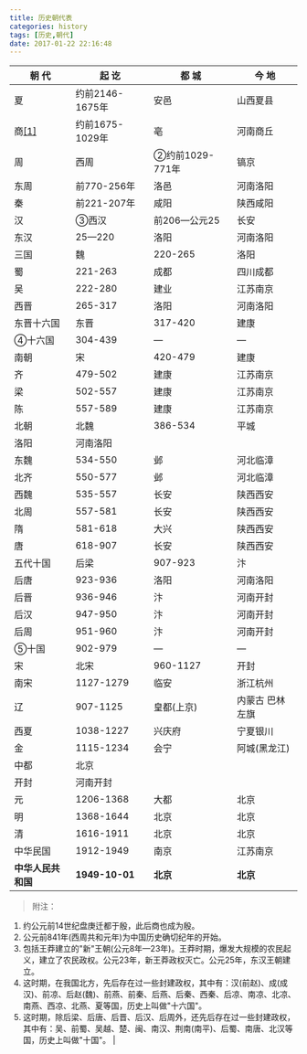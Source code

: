 ```yaml
---
title: 历史朝代表
categories: history
tags: [历史,朝代]
date: 2017-01-22 22:16:48
---
```


| 朝 代         | 起 讫            | 都 城          | 今 地      |
| ----------- | -------------- | ------------ | -------- |
| 夏           | 约前2146-1675年   | 安邑           | 山西夏县     |
| 商[[1]](1)   | 约前1675-1029年   | 亳            | 河南商丘     |
| 周           | 西周             | ②约前1029-771年 | 镐京       |
| 东周          | 前770-256年      | 洛邑           | 河南洛阳     |
| 秦           | 前221-207年      | 咸阳           | 陕西咸阳     |
| 汉           | ③西汉            | 前206—公元25    | 长安       |
| 东汉          | 25—220         | 洛阳           | 河南洛阳     |
| 三国          | 魏              | 220-265      | 洛阳       |
| 蜀           | 221-263        | 成都           | 四川成都     |
| 吴           | 222-280        | 建业           | 江苏南京     |
| 西晋          | 265-317        | 洛阳           | 河南洛阳     |
| 东晋十六国       | 东晋             | 317-420      | 建康       |
| ④十六国        | 304-439        | —            | —        |
| 南朝          | 宋              | 420-479      | 建康       |
| 齐           | 479-502        | 建康           | 江苏南京     |
| 梁           | 502-557        | 建康           | 江苏南京     |
| 陈           | 557-589        | 建康           | 江苏南京     |
| 北朝          | 北魏             | 386-534      | 平城       |
| 洛阳          | 河南洛阳           |              |          |
| 东魏          | 534-550        | 邺            | 河北临漳     |
| 北齐          | 550-577        | 邺            | 河北临漳     |
| 西魏          | 535-557        | 长安           | 陕西西安     |
| 北周          | 557-581        | 长安           | 陕西西安     |
| 隋           | 581-618        | 大兴           | 陕西西安     |
| 唐           | 618-907        | 长安           | 陕西西安     |
| 五代十国        | 后梁             | 907-923      | 汴        |
| 后唐          | 923-936        | 洛阳           | 河南洛阳     |
| 后晋          | 936-946        | 汴            | 河南开封     |
| 后汉          | 947-950        | 汴            | 河南开封     |
| 后周          | 951-960        | 汴            | 河南开封     |
| ⑤十国         | 902-979        | —            | —        |
| 宋           | 北宋             | 960-1127     | 开封       |
| 南宋          | 1127-1279      | 临安           | 浙江杭州     |
| 辽           | 907-1125       | 皇都(上京)       | 内蒙古 巴林左旗 |
| 西夏          | 1038-1227      | 兴庆府          | 宁夏银川     |
| 金           | 1115-1234      | 会宁           | 阿城(黑龙江)  |
| 中都          | 北京             |              |          |
| 开封          | 河南开封           |              |          |
| 元           | 1206-1368      | 大都           | 北京       |
| 明           | 1368-1644      | 北京           | 北京       |
| 清           | 1616-1911      | 北京           | 北京       |
| 中华民国        | 1912-1949      | 南京           | 江苏南京     |
| **中华人民共和国** | **1949-10-01** | **北京**       | **北京**   |

> 附注：

1. <span id="1">约公元前14世纪盘庚迁都于殷，此后商也成为殷。</span>
2. 公元前841年(西周共和元年)为中国历史确切纪年的开始。
3. 包括王莽建立的"新"王朝(公元8年—23年)。王莽时期，爆发大规模的农民起义，建立了农民政权。公元23年，新王莽政权灭亡。公元25年，东汉王朝建立。
4. 这时期，在我国北方，先后存在过一些封建政权，其中有：汉(前赵)、成(成汉)、前凉、后赵(魏)、前燕、前秦、后燕、后秦、西秦、后凉、南凉、北凉、南燕、西凉、北燕、夏等国，历史上叫做"十六国"。
5. 这时期，除后梁、后唐、后晋、后汉、后周外，还先后存在过一些封建政权，其中有：吴、前蜀、吴越、楚、闽、南汉、荆南(南平)、后蜀、南唐、北汉等国，历史上叫做"十国"。 |





